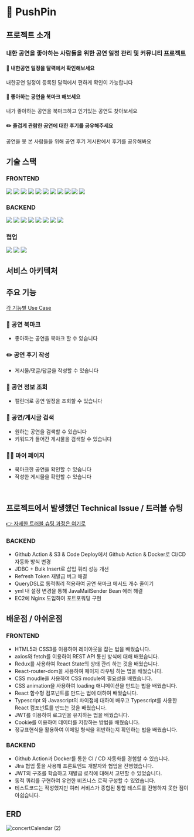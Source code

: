 # 📌 PushPin 

## 프로젝트 소개
### 내한 공연을 좋아하는 사람들을 위한 공연 일정 관리 및 커뮤니티 프로젝트

#### 👀 내한공연 일정을 달력에서 확인해보세요 <Br>
내한공연 일정이 등록된 달력에서 편하게 확인이 가능합니다
#### 📍 좋아하는 공연을 북마크 해보세요<br>
내가 좋아하는 공연을 북마크하고 인기있는 공연도 찾아보세요
#### ✏️ 즐겁게 관람한 공연에 대한 후기를 공유해주세요 <br>
공연을 못 본 사람들을 위해 공연 후기 게시판에서 후기를 공유해봐요

## 기술 스택

### FRONTEND
<img src="https://img.shields.io/badge/React-61DAFB?style=for-the-badge&logo=React&logoColor=white"/> <img src="https://img.shields.io/badge/Redux-764ABC?style=for-the-badge&logo=Redux&logoColor=white"/>  <img src="https://img.shields.io/badge/TypeScript-3178C6?style=for-the-badge&logo=TypeScript&logoColor=white"/> <img src="https://img.shields.io/badge/HTML5-E34F26?style=for-the-badge&logo=HTML5&logoColor=white"/> <img src="https://img.shields.io/badge/JavaScript-F7DF1E?style=for-the-badge&logo=JavaScript&logoColor=white"/> <img src="https://img.shields.io/badge/CSS3-1572B6?style=for-the-badge&logo=CSS3&logoColor=white"/> <img src="https://img.shields.io/badge/Scss-CC6699?style=for-the-badge&logo=Sass&logoColor=white"/> 
<img src="https://img.shields.io/badge/cssmodules-000000?style=for-the-badge&logo=cssmodules&logoColor=white"/> <img src="https://img.shields.io/badge/Axios-5A29E4?style=for-the-badge&logo=CSS3&logoColor=white"/> <img src="https://img.shields.io/badge/EC2-FF9900?style=for-the-badge&logo=amazon ec2&logoColor=white"> <img src="https://img.shields.io/badge/NGINX-009639?style=for-the-badge&logo=NGINX&logoColor=white">

### BACKEND
<img src="https://img.shields.io/badge/SPRINGBOOT-6DB33F?style=for-the-badge&logo=springboot&logoColor=white"> <img src="https://img.shields.io/badge/MySQL-4479A1?style=for-the-badge&logo=mysql&logoColor=white"> <img src="https://img.shields.io/badge/JUNIT5-25A162?style=for-the-badge&logo=junit5&logoColor=white"> <img src="https://img.shields.io/badge/DOCKER-2496ED?style=for-the-badge&logo=docker&logoColor=white"> <img src="https://img.shields.io/badge/EC2-FF9900?style=for-the-badge&logo=amazon ec2&logoColor=white"> <img src="https://img.shields.io/badge/RDS-527FFF?style=for-the-badge&logo=amazon rds&logoColor=white"> <img src="https://img.shields.io/badge/S3-569A31?style=for-the-badge&logo=amazon s3&logoColor=white"> <img src="https://img.shields.io/badge/GITHUB ACTIONS-2088FF?style=for-the-badge&logo=github actions&logoColor=white">

### 협업
<img src="https://img.shields.io/badge/JIRA-0052CC?style=for-the-badge&logo=jira&logoColor=white"> <img src="https://img.shields.io/badge/NOTION-000000?style=for-the-badge&logo=notion&logoColor=white"> <img src="https://img.shields.io/badge/SLACK-4A154B?style=for-the-badge&logo=slack&logoColor=white">



## 서비스 아키텍처


## 주요 기능
[각 기능별 Use Case](https://github.com/ConcertCalendar/.github/wiki/Use-Case)

### 📍 공연 북마크
- 좋아하는 공연을 북마크 할 수 있습니다
### ✏️ 공연 후기 작성
- 게시물/댓글/답글을 작성할 수 있습니다
### 📆 공연 정보 조회
- 캘린더로 공연 일정을 조회할 수  있습니다
### 🔎 공연/게시글 검색
- 원하는 공연을 검색할 수 있습니다
- 키워드가 들어간 게시물을 검색할 수 있습니다
### 👨‍💻 마이 페이지
- 북마크한 공연을 확인할 수 있습니다
- 작성한 게시물을 확인할 수 있습니다

<br>

## 프로젝트에서 발생했던 Technical Issue / 트러블 슈팅
[ 👉 자세한 트러블 슈팅 과정은 여기로](https://github.com/ConcertCalendar/.github/wiki/Technical-Issue)

### BACKEND
- Github Action & S3 & Code Deploy에서 Github Action & Docker로 CI/CD 자동화 방식 변경
- JDBC + Bulk Insert로 삽입 쿼리 성능 개선
- Refresh Token 재발급 버그 해결
- QueryDSL로 동적쿼리 적용하여 공연 북마크 메서드 개수 줄이기
- yml 내 설정 변경을 통해 JavaMailSender Bean 에러 해결
- EC2에 Nginx 도입하여 포트포워딩 구현


## 배운점 / 아쉬운점

### FRONTEND
 - HTML5과 CSS3를 이용하여 레이아웃을 잡는 법을 배웠습니다.
 - axios와 fetch를 이용하여 REST API 통신 방식에 대해 배웠습니다.
 - Redux를 사용하여 React State의 상태 관리 하는 것을 배웠습니다.
 - React-router-dom을 사용하여 페이지 라우팅 하는 법을 배웠습니다.
 - CSS moudle을 사용하여 CSS module의 필요성을 배웠습니다.
 - CSS animation을 사용하여 loading 애니메이션을 만드는 법을 배웠습니다.
 - React 함수형 컴포넌트를 만드는 법에 대하여 배웠습니다.
 - Typescript 와 Javascript의 차이점에 대하여 배우고 Typescript를 사용한 React 컴포넌트를 만드는 것을 배웠습니다.
 - JWT를 이용하여 로그인을 유지하는 법을 배웠습니다.
 - Cookie를 이용하여 데이터를 저장하는 방법을 배웠습니다.
 - 정규표현식을 활용하여 이메일 형식을 위반하는지 확인하는 법을 배웠습니다.
### BACKEND
- Github Action과 Docker를 통한 CI / CD 자동화를 경험할 수 있습니다.
- JIra 협업 툴을 사용해 프론트엔드 개발자와 협업을 진행했습니다.
- JWT의 구조를 학습하고 재발급 로직에 대해서 고민할 수 있었습니다.
- 동적 쿼리를 구현하여 유연한 비즈니스 로직 구성할 수 있었습니다.
- 테스트코드는 작성했지만 여러 서비스가 종합된 통합 테스트를 진행하지 못한 점이 아쉽습니다.

## ERD
![concertCalendar (2)](https://user-images.githubusercontent.com/80939285/235438919-344dc126-5e2f-47c8-bd1e-530265c5240d.png)
